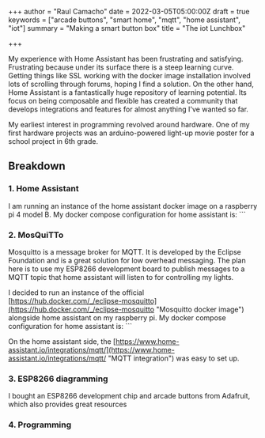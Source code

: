 +++
author = "Raul Camacho"
date = 2022-03-05T05:00:00Z
draft = true
keywords = ["arcade buttons", "smart home", "mqtt", "home assistant", "iot"]
summary = "Making a smart button box"
title = "The iot Lunchbox"

+++
  
  
My experience with Home Assistant has been frustrating and satisfying. Frustrating because under its surface there is a steep learning curve. Getting things like SSL working with the docker image installation involved lots of scrolling through forums, hoping I find a solution. On the other hand, Home Assistant is a fantastically huge repository of learning potential. Its focus on being composable and flexible has created a community that develops integrations and features for almost anything I've wanted so far.

My earliest interest in programming revolved around hardware. One of my first hardware projects was an arduino-powered light-up movie poster for a school project in 6th grade.

## Breakdown

### 1. Home Assistant

I am running an instance of the home assistant docker image on a raspberry pi 4 model B. My docker compose configuration for home assistant is: \`\`\`

### 2. MosQuiTTo

Mosquitto is a message broker for MQTT. It is developed by the Eclipse Foundation and is a great solution for low overhead messaging. The plan here is to use my ESP8266 development board to publish messages to a MQTT topic that home assistant will listen to for controlling my lights.

I decided to run an instance of the official [https://hub.docker.com/_/eclipse-mosquitto](https://hub.docker.com/_/eclipse-mosquitto "Mosquitto docker image") alongside home assistant on my raspberry pi. My docker compose configuration for home assistant is: \`\`\`

On the home assistant side, the [https://www.home-assistant.io/integrations/mqtt/](https://www.home-assistant.io/integrations/mqtt/ "MQTT integration") was easy to set up.

### 3. ESP8266 diagramming

I bought an ESP8266 development chip and arcade buttons from Adafruit, which also provides great resources

### 4. Programming